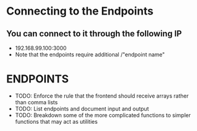 # Connecting to the Endpoints
## You can connect to it through the following IP
  - 192.168.99.100:3000
  - Note that the endpoints require additional /"endpoint name"

# ENDPOINTS
  - TODO: Enforce the rule that the frontend should receive arrays rather than comma lists
  - TODO: List endpoints and document input and output
  - TODO: Breakdown some of the more complicated functions to simpler functions that may act as utilities

